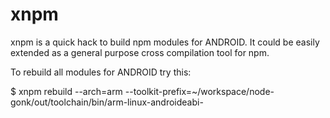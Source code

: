 # xnpm

xnpm is a quick hack to build npm modules for ANDROID. It could be easily
extended as a general purpose cross compilation tool for npm.

To rebuild all modules for ANDROID try this:

$ xnpm rebuild --arch=arm --toolkit-prefix=~/workspace/node-gonk/out/toolchain/bin/arm-linux-androideabi-
